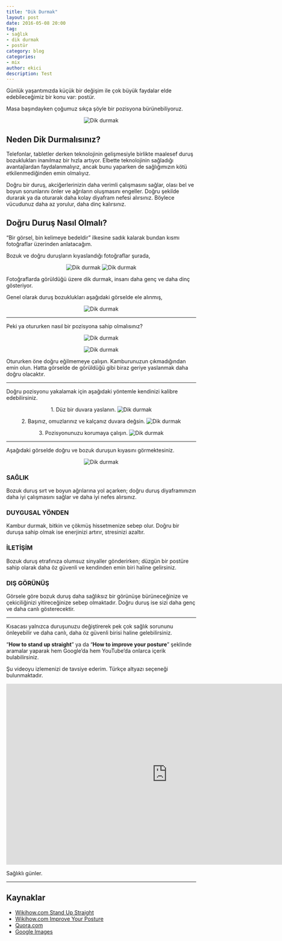 ```yaml
---
title: "Dik Durmak"
layout: post
date: 2016-05-08 20:00
tag:
- sağlık
- dik durmak
- postür
category: blog
categories: 
- mix
author: ekici
description: Test
---
```


Günlük yaşantımızda küçük bir değişim ile çok büyük faydalar elde edebileceğimiz bir konu var: postür. 

Masa başındayken çoğumuz sıkça şöyle bir pozisyona bürünebiliyoruz. 

<p align="center">
  <img src="../assets/images/2016/dik-durmak/dik1.jpg" alt="Dik durmak"/>
</p>

## Neden Dik Durmalısınız?

Telefonlar, tabletler derken teknolojinin gelişmesiyle birlikte maalesef duruş bozuklukları inanılmaz bir hızla artıyor. Elbette teknolojinin sağladığı avantajlardan faydalanmalıyız, ancak bunu yaparken de sağlığımızın kötü etkilenmediğinden emin olmalıyız.

Doğru bir duruş, akciğerlerinizin daha verimli çalışmasını sağlar, olası bel ve boyun sorunlarını önler ve ağrıların oluşmasını engeller. Doğru şekilde durarak ya da oturarak daha kolay diyafram nefesi alırsınız. Böylece vücudunuz daha az yorulur, daha dinç kalırsınız.

## Doğru Duruş Nasıl Olmalı?

“Bir görsel, bin kelimeye bedeldir” ilkesine sadık kalarak bundan kısmı fotoğraflar üzerinden anlatacağım.

Bozuk ve doğru duruşların kıyaslandığı fotoğraflar şurada,

<p align="center">
  <img src="../assets/images/2016/dik-durmak/dik2.jpg" alt="Dik durmak"/>
  <img src="../assets/images/2016/dik-durmak/dik3.jpg" alt="Dik durmak"/>
</p>

Fotoğraflarda görüldüğü üzere dik durmak, insanı daha genç ve daha dinç gösteriyor.

Genel olarak duruş bozuklukları aşağıdaki görselde ele alınmış,

<p align="center">
  <img src="../assets/images/2016/dik-durmak/dik4.jpg" alt="Dik durmak"/>
</p>

---

Peki ya otururken nasıl bir pozisyona sahip olmalısınız?

<p align="center">
  <img src="../assets/images/2016/dik-durmak/dik5.jpg" alt="Dik durmak"/>
</p>

<p align="center">
  <img src="../assets/images/2016/dik-durmak/dik6.gif" alt="Dik durmak"/>
</p>

Otururken öne doğru eğilmemeye çalışın. Kamburunuzun çıkmadığından emin olun. Hatta görselde de görüldüğü gibi biraz geriye yaslanmak daha doğru olacaktır.

---

Doğru pozisyonu yakalamak için aşağıdaki yöntemle kendinizi kalibre edebilirsiniz.

<p align="center">
1. Düz bir duvara yaslanın.
  <img src="../assets/images/2016/dik-durmak/dik7.jpg" alt="Dik durmak"/>
</p>

<p align="center">
2. Başınız, omuzlarınız ve kalçanız duvara değsin.
  <img src="../assets/images/2016/dik-durmak/dik8.jpg" alt="Dik durmak"/>
</p>

<p align="center">
3. Pozisyonunuzu korumaya çalışın.
  <img src="../assets/images/2016/dik-durmak/dik9.jpg" alt="Dik durmak"/>
</p>

---

Aşağıdaki görselde doğru ve bozuk duruşun kıyasını görmektesiniz.

<p align="center">
  <img src="../assets/images/2016/dik-durmak/dik10.jpg" alt="Dik durmak"/>
</p>

### SAĞLIK
Bozuk duruş sırt ve boyun ağrılarına yol açarken; doğru duruş diyaframınızın daha iyi çalışmasını sağlar ve daha iyi nefes alırsınız.

### DUYGUSAL YÖNDEN
Kambur durmak, bitkin ve çökmüş hissetmenize sebep olur. Doğru bir duruşa sahip olmak ise enerjinizi artırır, stresinizi azaltır.

### İLETİŞİM
Bozuk duruş etrafınıza olumsuz sinyaller gönderirken; düzgün bir postüre sahip olarak daha öz güvenli ve kendinden emin biri haline gelirsiniz.

### DIŞ GÖRÜNÜŞ
Görsele göre bozuk duruş daha sağlıksız bir görünüşe bürüneceğinize ve çekiciliğinizi yitireceğinize sebep olmaktadır. Doğru duruş ise sizi daha genç ve daha canlı gösterecektir.

---

Kısacası yalnızca duruşunuzu değiştirerek pek çok sağlık sorununu önleyebilir ve daha canlı, daha öz güvenli birisi haline gelebilirsiniz.

“**How to stand up straight**” ya da “**How to improve your posture**” şeklinde aramalar yaparak hem Google’da hem YouTube’da onlarca içerik bulabilirsiniz.

Şu videoyu izlemenizi de tavsiye ederim. Türkçe altyazı seçeneği bulunmaktadır.

<iframe width="854" height="480" src="https://www.youtube.com/embed/OyK0oE5rwFY" frameborder="0" gesture="media" allowfullscreen></iframe>

Sağlıklı günler.

---

## Kaynaklar

- [Wikihow.com Stand Up Straight](http://www.wikihow.com/Stand-Up-Straight)
- [Wikihow.com Improve Your Posture](http://www.wikihow.com/Improve-Your-Posture)
- [Quora.com](https://www.quora.com/Life-Lessons-What-can-I-learn-in-one-minute-that-will-be-useful-for-the-rest-of-my-life-1/answer/Alicia-Wang-21)
- [Google Images](https://www.google.com/search?site=&tbm=isch&source=hp&biw=1920&bih=989&q=bad+and+good+posture&oq=bad+and+good+posture&gs_l=img.3..0.559.3381.0.3453.22.12.1.4.4.0.304.1867.0j6j2j1.9.0....0...1ac.1.64.img..9.13.1622...0i30j0i8i30j0i24.TNnVO7X-8oI)

